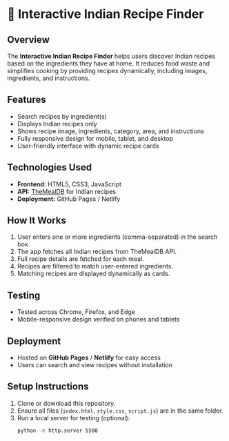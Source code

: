 # 🍛 Interactive Indian Recipe Finder

## Overview
The **Interactive Indian Recipe Finder** helps users discover Indian recipes based on the ingredients they have at home. It reduces food waste and simplifies cooking by providing recipes dynamically, including images, ingredients, and instructions.

## Features
- Search recipes by ingredient(s)
- Displays Indian recipes only
- Shows recipe image, ingredients, category, area, and instructions
- Fully responsive design for mobile, tablet, and desktop
- User-friendly interface with dynamic recipe cards

## Technologies Used
- **Frontend:** HTML5, CSS3, JavaScript
- **API:** [TheMealDB](https://www.themealdb.com/) for Indian recipes
- **Deployment:** GitHub Pages / Netlify

## How It Works
1. User enters one or more ingredients (comma-separated) in the search box.
2. The app fetches all Indian recipes from TheMealDB API.
3. Full recipe details are fetched for each meal.
4. Recipes are filtered to match user-entered ingredients.
5. Matching recipes are displayed dynamically as cards.

## Testing
- Tested across Chrome, Firefox, and Edge
- Mobile-responsive design verified on phones and tablets

## Deployment
- Hosted on **GitHub Pages** / **Netlify** for easy access
- Users can search and view recipes without installation

## Setup Instructions
1. Clone or download this repository.
2. Ensure all files (`index.html`, `style.css`, `script.js`) are in the same folder.
3. Run a local server for testing (optional):
   ```bash
   python -m http.server 5500
